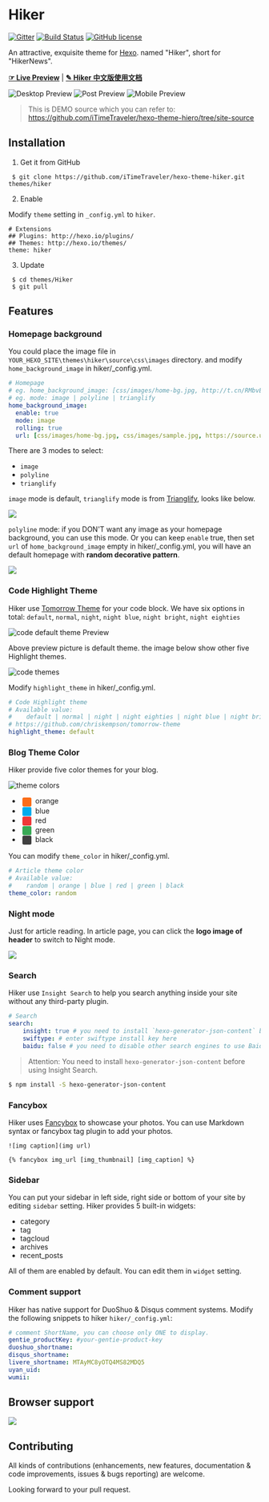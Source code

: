# Hiker

[![Gitter](https://camo.githubusercontent.com/079d8764b5eebffbb7158fb375df0959029ab2c3/68747470733a2f2f6261646765732e6769747465722e696d2f6865786f2d7468656d652d696e6469676f2f4c6f6262792e737667)](https://gitter.im/hexo-theme-hiker/Lobby?utm_source=share-link&utm_medium=link&utm_campaign=share-link)    [![Build Status](https://travis-ci.org/iTimeTraveler/hexo-theme-hiker.svg?branch=master)](https://travis-ci.org/iTimeTraveler/hexo-theme-hiker)    [![GitHub license](https://img.shields.io/badge/license-MIT-blue.svg)](https://github.com/iTimeTraveler/hexo-theme-hiker/blob/master/LICENSE)


An attractive, exquisite theme for [Hexo]. named "Hiker", short for "HikerNews".  

[**☞ Live Preview**](https://itimetraveler.github.io/hexo-theme-hiker/)  |  [**✎ Hiker 中文版使用文档**](https://github.com/iTimeTraveler/hexo-theme-hiker/blob/master/README.cn.md)


![Desktop Preview](https://itimetraveler.github.io/hexo-theme-hiker/2016/10/24/Hiker%E4%B8%BB%E9%A2%98%E9%A2%84%E8%A7%88/homepage-index.png)
![Post Preview](https://itimetraveler.github.io/hexo-theme-hiker/2016/10/24/Hiker%E4%B8%BB%E9%A2%98%E9%A2%84%E8%A7%88/article-chrome.png)
![Mobile Preview](https://github.com/iTimeTraveler/hexo-theme-hiker/blob/master/source/preview/preview-mobile.png?raw=true)


> This is DEMO source which you can refer to: https://github.com/iTimeTraveler/hexo-theme-hiero/tree/site-source
<!--more-->

## Installation

 1. Get it from GitHub

```shell
 $ git clone https://github.com/iTimeTraveler/hexo-theme-hiker.git themes/hiker
```
 2. Enable

 Modify `theme` setting in `_config.yml` to `hiker`.
 ```
 # Extensions
 ## Plugins: http://hexo.io/plugins/
 ## Themes: http://hexo.io/themes/
 theme: hiker
 ```
 3. Update

```shell
 $ cd themes/Hiker
 $ git pull
```


## Features

### Homepage background

You could place the image file in `YOUR_HEXO_SITE\themes\hiker\source\css\images` directory. and modify `home_background_image` in hiker/_config.yml. 

```yml
# Homepage
# eg. home_background_image: [css/images/home-bg.jpg, http://t.cn/RMbvEza]
# eg. mode: image | polyline | trianglify
home_background_image:
  enable: true
  mode: image
  rolling: true
  url: [css/images/home-bg.jpg, css/images/sample.jpg, https://source.unsplash.com/collection/954550/1920x1080]
```

There are 3 modes to select: 

- `image`
- `polyline`
- `trianglify`

`image` mode is default, `trianglify` mode is from [Trianglify](https://github.com/qrohlf/trianglify), looks like below.

![](https://cloud.githubusercontent.com/assets/347189/6771063/f8b0af46-d090-11e4-8d4c-6c7ef5bd9d37.png)

`polyline` mode: if you DON'T want any image as your homepage background, you can use this mode. Or you can keep `enable` true, then set `url` of `home_background_image` empty in hiker/_config.yml, you will have an default homepage with **random decorative pattern**.

![](https://itimetraveler.github.io/hexo-theme-hiker/2016/10/24/Hiker%E4%B8%BB%E9%A2%98%E9%A2%84%E8%A7%88/home-no-background1.png)




### Code Highlight Theme

Hiker use [Tomorrow Theme](https://github.com/chriskempson/tomorrow-theme) for your code block. We have six options in total: `default`, `normal`, `night`, `night blue`, `night bright`, `night eighties`

![code `default` theme Preview](https://itimetraveler.github.io/hexo-theme-hiker/2016/10/24/Hiker%E4%B8%BB%E9%A2%98%E9%A2%84%E8%A7%88/code-theme-default.png)

Above preview picture is default theme. the image below show other five Highlight themes.

![code themes](https://github.com/iTimeTraveler/hexo-theme-hiker/blob/master/source/preview/code-theme.jpg?raw=true)

Modify `highlight_theme` in hiker/_config.yml.

```yml
# Code Highlight theme
# Available value:
#    default | normal | night | night eighties | night blue | night bright
# https://github.com/chriskempson/tomorrow-theme
highlight_theme: default
```

### Blog Theme Color

Hiker provide five color themes for your blog.

![theme colors](https://github.com/iTimeTraveler/hexo-theme-hiker/blob/master/source/preview/theme-color.png?raw=true)

- <span style="display: inline-block; width: 18px; height: 18px; margin: 0 4px; background-color: #fb6d19; border-radius: 3px; vertical-align: middle;"></span> orange
- <span style="display: inline-block; width: 18px; height: 18px; margin: 0 4px; background-color: #00aced; border-radius: 3px; vertical-align: middle;"></span> blue
- <span style="display: inline-block; width: 18px; height: 18px; margin: 0 4px; background-color: #f03838; border-radius: 3px; vertical-align: middle;"></span> red
- <span style="display: inline-block; width: 18px; height: 18px; margin: 0 4px; background-color: #39aa56; border-radius: 3px; vertical-align: middle;"></span> green
- <span style="display: inline-block; width: 18px; height: 18px; margin: 0 4px; background-color: #404040; border-radius: 3px; vertical-align: middle;"></span> black

You can modify `theme_color` in hiker/_config.yml.

```yml
# Article theme color
# Available value:
#    random | orange | blue | red | green | black
theme_color: random
```

### Night mode

Just for article reading. In article page, you can click the **logo image of header** to switch to Night mode.

![](https://itimetraveler.github.io/hexo-theme-hiker/2016/10/24/Hiker%E4%B8%BB%E9%A2%98%E9%A2%84%E8%A7%88/night-mode.gif)


### Search

Hiker use `Insight Search` to help you search anything inside your site without any third-party plugin.

```yml
# Search
search:
    insight: true # you need to install `hexo-generator-json-content` before using Insight Search
    swiftype: # enter swiftype install key here
    baidu: false # you need to disable other search engines to use Baidu search, options: true, false
```

> Attention: You need to install `hexo-generator-json-content` before using Insight Search.

```bash
$ npm install -S hexo-generator-json-content
```

### Fancybox

Hiker uses [Fancybox] to showcase your photos. You can use Markdown syntax or fancybox tag plugin to add your photos.

```
![img caption](img url)

{% fancybox img_url [img_thumbnail] [img_caption] %}
```

### Sidebar

You can put your sidebar in left side, right side or bottom of your site by editing `sidebar` setting.
Hiker provides 5 built-in widgets:

- category
- tag
- tagcloud
- archives
- recent_posts

All of them are enabled by default. You can edit them in `widget` setting.

### Comment support

Hiker has native support for DuoShuo & Disqus comment systems. Modify the following snippets to hiker `hiker/_config.yml`:

```yml
# comment ShortName, you can choose only ONE to display.
gentie_productKey: #your-gentie-product-key
duoshuo_shortname: 
disqus_shortname: 
livere_shortname: MTAyMC8yOTQ4MS82MDQ5
uyan_uid: 
wumii: 
```

## Browser support

![](https://github.com/iTimeTraveler/hexo-theme-hiker/blob/master/source/preview/browser-support.png?raw=true)


## Contributing

All kinds of contributions (enhancements, new features, documentation & code improvements, issues & bugs reporting) are welcome.

Looking forward to your pull request.

[Hexo]: https://hexo.io/
[Fancybox]: http://fancyapps.com/fancybox/
[Font Awesome]: http://fontawesome.io/
